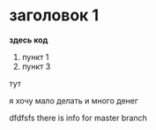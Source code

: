 # заголовок 1

**здесь код**

1. пункт 1
2. пункт 3

тут

я хочу мало делать и много денег 

dfdfsfs
there is info for master branch
